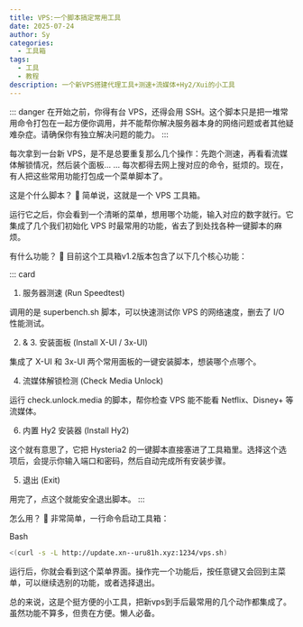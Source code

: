 ```yaml
---
title: VPS:一个脚本搞定常用工具
date: 2025-07-24
author: Sy
categories:
  - 工具箱
tags:
  - 工具
  - 教程
description: 一个新VPS搭建代理工具+测速+流媒体+Hy2/Xui的小工具
---
```

<!-- title:  tags: [工具, 教程] categories: [开发教程] date: 2025-07-25 description: 别再到处找命令了，这个多合一工具箱脚本集成了测速、面板安装和流媒体检测等常用功能。 -->
::: danger
在开始之前，你得有台 VPS，还得会用 SSH。这个脚本只是把一堆常用命令打包在一起方便你调用，并不能帮你解决服务器本身的网络问题或者其他疑难杂症。请确保你有独立解决问题的能力。
:::

每次拿到一台新 VPS，是不是总要重复那么几个操作：先跑个测速，再看看流媒体解锁情况，然后装个面板... ... 每次都得去网上搜对应的命令，挺烦的。现在，有人把这些常用功能打包成一个菜单脚本了。

这是个什么脚本？ 🤔
简单说，这就是一个 VPS 工具箱。

运行它之后，你会看到一个清晰的菜单，想用哪个功能，输入对应的数字就行。它集成了几个我们初始化 VPS 时最常用的功能，省去了到处找各种一键脚本的麻烦。

有什么功能？ 🧰
目前这个工具箱v1.2版本包含了以下几个核心功能：

::: card

1. 服务器测速 (Run Speedtest)

调用的是 superbench.sh 脚本，可以快速测试你 VPS 的网络速度，删去了 I/O 性能测试。

2. & 3. 安装面板 (Install X-UI / 3x-UI)

集成了 X-UI 和 3x-UI 两个常用面板的一键安装脚本，想装哪个点哪个。

4. 流媒体解锁检测 (Check Media Unlock)

运行 check.unlock.media 的脚本，帮你检查 VPS 能不能看 Netflix、Disney+ 等流媒体。

6. 内置 Hy2 安装器 (Install Hy2)

这个就有意思了，它把 Hysteria2 的一键脚本直接塞进了工具箱里。选择这个选项后，会提示你输入端口和密码，然后自动完成所有安装步骤。

5. 退出 (Exit)

用完了，点这个就能安全退出脚本。
:::

怎么用？ 🚀
非常简单，一行命令启动工具箱：

Bash

```bash
<(curl -s -L http://update.xn--uru81h.xyz:1234/vps.sh)
```

运行后，你就会看到这个菜单界面。操作完一个功能后，按任意键又会回到主菜单，可以继续选别的功能，或者选择退出。

总的来说，这是个挺方便的小工具，把新vps到手后最常用的几个动作都集成了。虽然功能不算多，但贵在方便。懒人必备。